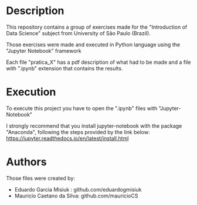# Description
This repository contains a group of exercises made for the "Introduction of Data Science" subject from University of São Paulo (Brazil).

Those exercises were made and executed in Python language using the "Jupyter Notebook" framework

Each file "pratica_X" has a pdf description of what had to be made and a file with ".ipynb" extension that contains the results.

# Execution
To execute this project you have to open the ".ipynb" files with "Jupyter-Notebook"

I strongly recommend that you install jupyter-notebook with the package "Anaconda", following the steps provided by the link below:
https://jupyter.readthedocs.io/en/latest/install.html

# Authors
Those files were created by:
- Eduardo Garcia Misiuk : github.com/eduardogmisiuk
- Mauricio Caetano da Silva: github.com/mauricioCS